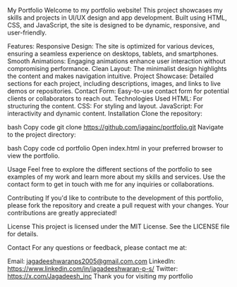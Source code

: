 My Portfolio
Welcome to my portfolio website! This project showcases my skills and projects in UI/UX design and app development. Built using HTML, CSS, and JavaScript, the site is designed to be dynamic, responsive, and user-friendly.

Features:
Responsive Design: The site is optimized for various devices, ensuring a seamless experience on desktops, tablets, and smartphones.
Smooth Animations: Engaging animations enhance user interaction without compromising performance.
Clean Layout: The minimalist design highlights the content and makes navigation intuitive.
Project Showcase: Detailed sections for each project, including descriptions, images, and links to live demos or repositories.
Contact Form: Easy-to-use contact form for potential clients or collaborators to reach out.
Technologies Used
HTML: For structuring the content.
CSS: For styling and layout.
JavaScript: For interactivity and dynamic content.
Installation
Clone the repository:

bash
Copy code
git clone https://github.com/jagainc/portfolio.git
Navigate to the project directory:

bash
Copy code
cd portfolio
Open index.html in your preferred browser to view the portfolio.

Usage
Feel free to explore the different sections of the portfolio to see examples of my work and learn more about my skills and services. Use the contact form to get in touch with me for any inquiries or collaborations.

Contributing
If you'd like to contribute to the development of this portfolio, please fork the repository and create a pull request with your changes. Your contributions are greatly appreciated!

License
This project is licensed under the MIT License. See the LICENSE file for details.

Contact
For any questions or feedback, please contact me at:

Email: jagadeeshwaranps2005@gmail.com.com
LinkedIn: https://www.linkedin.com/in/jagadeeshwaran-p-s/
Twitter: https://x.com/Jagadeesh_inc
Thank you for visiting my portfolio
